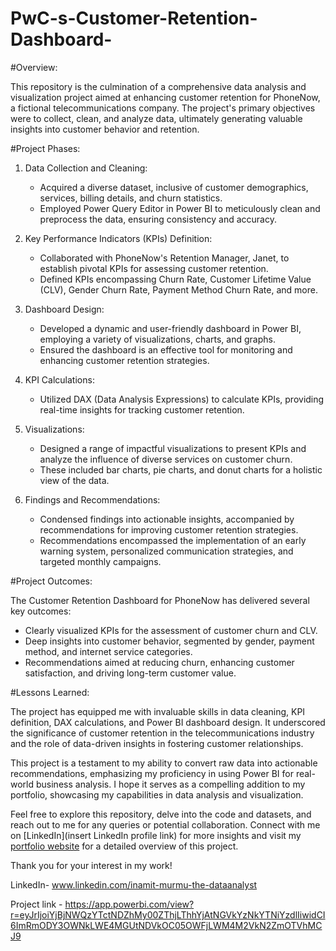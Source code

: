 # PwC-s-Customer-Retention-Dashboard-
#Overview:

This repository is the culmination of a comprehensive data analysis and visualization project aimed at enhancing customer retention for PhoneNow, a fictional telecommunications company. The project's primary objectives were to collect, clean, and analyze data, ultimately generating valuable insights into customer behavior and retention.

#Project Phases:

1. Data Collection and Cleaning:
   - Acquired a diverse dataset, inclusive of customer demographics, services, billing details, and churn statistics.
   - Employed Power Query Editor in Power BI to meticulously clean and preprocess the data, ensuring consistency and accuracy.

2. Key Performance Indicators (KPIs) Definition:
   - Collaborated with PhoneNow's Retention Manager, Janet, to establish pivotal KPIs for assessing customer retention.
   - Defined KPIs encompassing Churn Rate, Customer Lifetime Value (CLV), Gender Churn Rate, Payment Method Churn Rate, and more.

3. Dashboard Design:
   - Developed a dynamic and user-friendly dashboard in Power BI, employing a variety of visualizations, charts, and graphs.
   - Ensured the dashboard is an effective tool for monitoring and enhancing customer retention strategies.

4. KPI Calculations:
   - Utilized DAX (Data Analysis Expressions) to calculate KPIs, providing real-time insights for tracking customer retention.

5. Visualizations:
   - Designed a range of impactful visualizations to present KPIs and analyze the influence of diverse services on customer churn.
   - These included bar charts, pie charts, and donut charts for a holistic view of the data.

6. Findings and Recommendations:
   - Condensed findings into actionable insights, accompanied by recommendations for improving customer retention strategies.
   - Recommendations encompassed the implementation of an early warning system, personalized communication strategies, and targeted monthly campaigns.

#Project Outcomes:

The Customer Retention Dashboard for PhoneNow has delivered several key outcomes:
- Clearly visualized KPIs for the assessment of customer churn and CLV.
- Deep insights into customer behavior, segmented by gender, payment method, and internet service categories.
- Recommendations aimed at reducing churn, enhancing customer satisfaction, and driving long-term customer value.

#Lessons Learned:

The project has equipped me with invaluable skills in data cleaning, KPI definition, DAX calculations, and Power BI dashboard design. It underscored the significance of customer retention in the telecommunications industry and the role of data-driven insights in fostering customer relationships.

This project is a testament to my ability to convert raw data into actionable recommendations, emphasizing my proficiency in using Power BI for real-world business analysis. I hope it serves as a compelling addition to my portfolio, showcasing my capabilities in data analysis and visualization.

Feel free to explore this repository, delve into the code and datasets, and reach out to me for any queries or potential collaboration. Connect with me on [LinkedIn](insert LinkedIn profile link) for more insights and visit my [portfolio website](https://www.novypro.com/profile_projects/amit-1) for a detailed overview of this project.

Thank you for your interest in my work!

LinkedIn- www.linkedin.com/inamit-murmu-the-dataanalyst


Project link -  https://app.powerbi.com/view?r=eyJrIjoiYjBjNWQzYTctNDZhMy00ZThjLThhYjAtNGVkYzNkYTNiYzdlIiwidCI6ImRmODY3OWNkLWE4MGUtNDVkOC05OWFjLWM4M2VkN2ZmOTVhMCJ9

